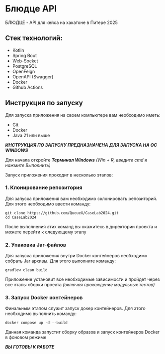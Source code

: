 # Блюдце API
БЛЮДЦЕ - API для кейса на хакатоне в Питере 2025

## Стек технологий:
* Kotlin
* Spring Boot
* Web-Socket
* PostgreSQL
* OpenFeign
* OpenAPI (Swagger)
* Docker
* Github Actions

## Инструкция по запуску
Для запуска приложения на своем компьютере вам необходимо иметь:
- Git
- Docker
- Java 21 или выше

***ИНСТРУКЦИЯ ПО ЗАПУСКУ ПРЕДНАЗНАЧЕНА ДЛЯ ЗАПУСКА НА ОС WINDOWS***

Для начала откройте ***Терминал Windows*** *(Win + R, введите cmd и нажмите Выполнить)*

Запуск приложения проходит в несколько этапов:
### 1. Клонирование репозитория
Для запуска приложения вам необходимо склонировать репозиторий. Для этого необходимо ввести команду:
  ```shell
  git clone https://github.com/QueueX/CaseLab2024.git
  cd CaseLab2024
  ```
После выполнения этих команд вы окажитесь в директории проекта и можете перейти к следующему этапу

### 2. Упаковка Jar-файлов
Для запуска приложения внутри Docker контейнеров необходимо собрать Jar архивы. Для этого выполните команду:
  ```shell
  gradlew clean build
  ```
Приложение установит все необходимые зависимости и пройдет через все этапы сборки проекта *(включая прохождение модульных тестов)*

### 3. Запуск Docker контейнеров
Финальным этапом служит запуск докер контейнеров. Для этого необходимо выполнить команду:
  ```shell
  docker compose up -d --build
  ```
Данная команда запустит сборку образов и запуск контейнеров Docker в фоновом режиме

***ВЫ ГОТОВЫ К РАБОТЕ***
